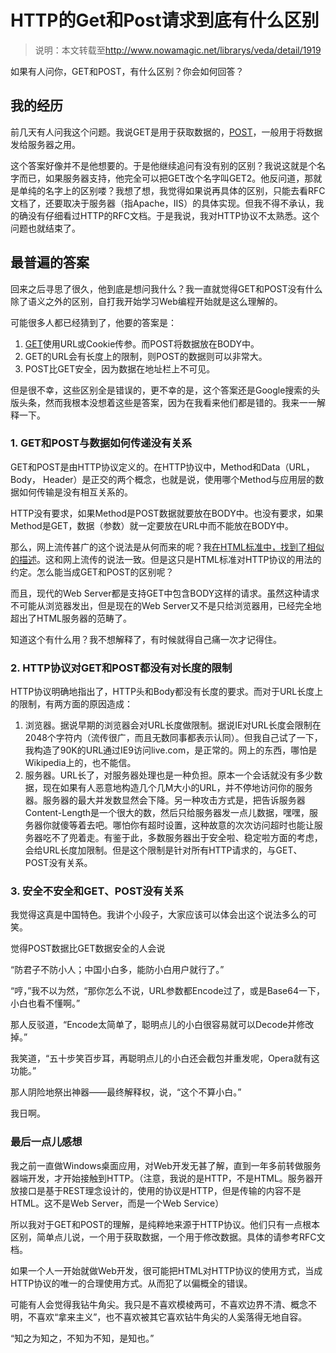 # HTTP的Get和Post请求到底有什么区别

> 说明：本文转载至<http://www.nowamagic.net/librarys/veda/detail/1919>

如果有人问你，GET和POST，有什么区别？你会如何回答？

## 我的经历

前几天有人问我这个问题。我说GET是用于获取数据的，[POST](http://www.nowamagic.net/librarys/veda/tag/POST)，一般用于将数据发给服务器之用。

这个答案好像并不是他想要的。于是他继续追问有没有别的区别？我说这就是个名字而已，如果服务器支持，他完全可以把GET改个名字叫GET2。他反问道，那就是单纯的名字上的区别喽？我想了想，我觉得如果说再具体的区别，只能去看RFC文档了，还要取决于服务器（指Apache，IIS）的具体实现。但我不得不承认，我的确没有仔细看过HTTP的RFC文档。于是我说，我对HTTP协议不太熟悉。这个问题也就结束了。

## 最普遍的答案

回来之后寻思了很久，他到底是想问我什么？我一直就觉得GET和POST没有什么除了语义之外的区别，自打我开始学习Web编程开始就是这么理解的。

可能很多人都已经猜到了，他要的答案是：

1. [GET](http://www.nowamagic.net/librarys/veda/tag/GET)使用URL或Cookie传参。而POST将数据放在BODY中。
2. GET的URL会有长度上的限制，则POST的数据则可以非常大。
3. POST比GET安全，因为数据在地址栏上不可见。

但是很不幸，这些区别全是错误的，更不幸的是，这个答案还是Google搜索的头版头条，然而我根本没想着这些是答案，因为在我看来他们都是错的。我来一一解释一下。

### 1. GET和POST与数据如何传递没有关系

GET和POST是由HTTP协议定义的。在HTTP协议中，Method和Data（URL， Body， Header）是正交的两个概念，也就是说，使用哪个Method与应用层的数据如何传输是没有相互关系的。

HTTP没有要求，如果Method是POST数据就要放在BODY中。也没有要求，如果Method是GET，数据（参数）就一定要放在URL中而不能放在BODY中。

那么，网上流传甚广的这个说法是从何而来的呢？我[在HTML标准中，找到了相似的描述](http://www.w3.org/TR/REC-html40/interact/forms.html#h-17.13.1)。这和网上流传的说法一致。但是这只是HTML标准对HTTP协议的用法的约定。怎么能当成GET和POST的区别呢？

而且，现代的Web Server都是支持GET中包含BODY这样的请求。虽然这种请求不可能从浏览器发出，但是现在的Web Server又不是只给浏览器用，已经完全地超出了HTML服务器的范畴了。

知道这个有什么用？我不想解释了，有时候就得自己痛一次才记得住。

### 2. HTTP协议对GET和POST都没有对长度的限制

HTTP协议明确地指出了，HTTP头和Body都没有长度的要求。而对于URL长度上的限制，有两方面的原因造成：

1. 浏览器。据说早期的浏览器会对URL长度做限制。据说IE对URL长度会限制在2048个字符内（流传很广，而且无数同事都表示认同）。但我自己试了一下，我构造了90K的URL通过IE9访问live.com，是正常的。网上的东西，哪怕是Wikipedia上的，也不能信。
2. 服务器。URL长了，对服务器处理也是一种负担。原本一个会话就没有多少数据，现在如果有人恶意地构造几个几M大小的URL，并不停地访问你的服务器。服务器的最大并发数显然会下降。另一种攻击方式是，把告诉服务器Content-Length是一个很大的数，然后只给服务器发一点儿数据，嘿嘿，服务器你就傻等着去吧。哪怕你有超时设置，这种故意的次次访问超时也能让服务器吃不了兜着走。有鉴于此，多数服务器出于安全啦、稳定啦方面的考虑，会给URL长度加限制。但是这个限制是针对所有HTTP请求的，与GET、POST没有关系。

### 3. 安全不安全和GET、POST没有关系

我觉得这真是中国特色。我讲个小段子，大家应该可以体会出这个说法多么的可笑。

觉得POST数据比GET数据安全的人会说

“防君子不防小人；中国小白多，能防小白用户就行了。”

“哼，”我不以为然，“那你怎么不说，URL参数都Encode过了，或是Base64一下，小白也看不懂啊。”

那人反驳道，“Encode太简单了，聪明点儿的小白很容易就可以Decode并修改掉。”

我笑道，“五十步笑百步耳，再聪明点儿的小白还会截包并重发呢，Opera就有这功能。”

那人阴险地祭出神器——最终解释权，说，“这个不算小白。”

我日啊。

### 最后一点儿感想

我之前一直做Windows桌面应用，对Web开发无甚了解，直到一年多前转做服务器端开发，才开始接触到HTTP。（注意，我说的是HTTP，不是HTML。服务器开放接口是基于REST理念设计的，使用的协议是HTTP，但是传输的内容不是HTML。这不是Web Server，而是一个Web Service）

所以我对于GET和POST的理解，是纯粹地来源于HTTP协议。他们只有一点根本区别，简单点儿说，一个用于获取数据，一个用于修改数据。具体的请参考RFC文档。

如果一个人一开始就做Web开发，很可能把HTML对HTTP协议的使用方式，当成HTTP协议的唯一的合理使用方式。从而犯了以偏概全的错误。

可能有人会觉得我钻牛角尖。我只是不喜欢模棱两可，不喜欢边界不清、概念不明，不喜欢“拿来主义”，也不喜欢被其它喜欢钻牛角尖的人奚落得无地自容。

“知之为知之，不知为不知，是知也。”